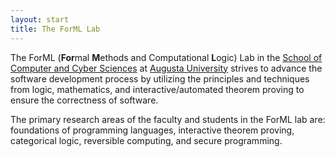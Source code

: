 ```yaml
---
layout: start
title: The ForML Lab
---
```


The ForML (**For**mal **M**ethods and Computational **L**ogic) Lab in
the [School of Computer and Cyber
Sciences](https://www.augusta.edu/ccs/) at [Augusta
University](https://www.augusta.edu/) strives to advance the software
development process by utilizing the principles and techniques from
logic, mathematics, and interactive/automated theorem proving to
ensure the correctness of software.

The primary research areas of the faculty and students in the ForML
lab are: foundations of programming languages, interactive theorem
proving, categorical logic, reversible computing, and secure
programming.
